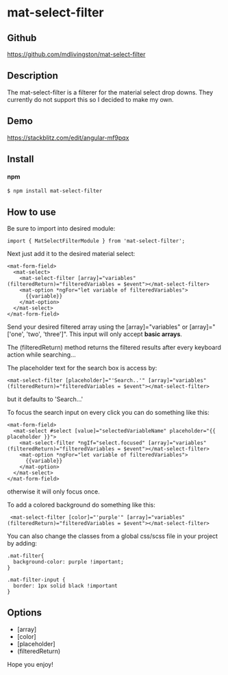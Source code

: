 # mat-select-filter

## Github
https://github.com/mdlivingston/mat-select-filter

## Description

The mat-select-filter is a filterer for the material select drop downs. They currently do not support this so I decided to make my own. 

## Demo

https://stackblitz.com/edit/angular-mf9pqx

## Install 

#### npm

```
$ npm install mat-select-filter
```

## How to use

Be sure to import into desired module: 

```
import { MatSelectFilterModule } from 'mat-select-filter';
```

Next just add it to the desired material select: 

```
<mat-form-field>
  <mat-select>
    <mat-select-filter [array]="variables" (filteredReturn)="filteredVariables = $event"></mat-select-filter>
    <mat-option *ngFor="let variable of filteredVariables">
      {{variable}}
    </mat-option>
  </mat-select>
</mat-form-field>
```

Send your desired filtered array using the [array]="variables" or [array]="['one', 'two', 'three']". This input will only accept **basic arrays**.

The (filteredReturn) method returns the filtered results after every keyboard action while searching... 

The placeholder text for the search box is access by:

```
<mat-select-filter [placeholder]="'Search..'" [array]="variables" (filteredReturn)="filteredVariables = $event"></mat-select-filter>
```

but it defaults to 'Search...'

To focus the search input on every click you can do something like this: 

```
<mat-form-field>
  <mat-select #select [value]="selectedVariableName" placeholder="{{ placeholder }}">
    <mat-select-filter *ngIf="select.focused" [array]="variables" (filteredReturn)="filteredVariables = $event"></mat-select-filter>
    <mat-option *ngFor="let variable of filteredVariables">
      {{variable}}
    </mat-option>
  </mat-select>
</mat-form-field>
```

otherwise it will only focus once.

To add a colored background do something like this:

```
 <mat-select-filter [color]="'purple'" [array]="variables" (filteredReturn)="filteredVariables = $event"></mat-select-filter>
```

You can also change the classes from a global css/scss file in your project by adding: 

```
.mat-filter{
  background-color: purple !important;
}

.mat-filter-input {
  border: 1px solid black !important
}
```
## Options

* [array]
* [color]
* [placeholder]
* (filteredReturn)

Hope you enjoy! 
